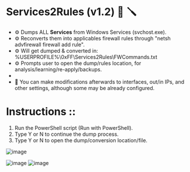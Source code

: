 # Services2Rules (v1.2) :wrench: :screwdriver:
* :gear: Dumps ALL **Services** from Windows Services (svchost.exe). 
* :gear: Reconverts them into applicables firewall rules through "netsh advfirewall firewall add rule".
* :gear: Will get dumped & converted in: %USERPROFILE%\0xFF\Services2Rules\FWCommands.txt
* :gear: Prompts user to open the dump/rules location, for analysis/learning/re-apply/backups.
* 
* :boxing_glove: You can make modifications afterwards to interfaces, out/in IPs, and other settings, although some may be already configured. 

# Instructions ::
1) Run the PowerShell script (Run with PowerShell).
2) Type Y or N to continue the dump process.
3) Type Y or N to open the dump/conversion location/file.

![image](https://user-images.githubusercontent.com/91343617/148597210-10162b51-715a-4094-bcb5-b0fa224c913d.png)

![image](https://user-images.githubusercontent.com/91343617/148597005-152e6ec9-cb50-47b1-8989-cf4d56d44b08.png)
![image](https://user-images.githubusercontent.com/91343617/148597022-c05dd0b3-73f9-445a-86eb-8057fb183be8.png)
